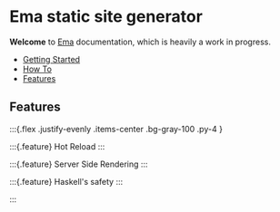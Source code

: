 # Ema static site generator

**Welcome** to [Ema](https://github.com/srid/ema) documentation, which is heavily a work in progress.

* [Getting Started](getting-started.md)
* [How To](howto.md)
* [Features](features.md)

## Features

:::{.flex .justify-evenly .items-center .bg-gray-100 .py-4 }

:::{.feature}
Hot Reload
:::

:::{.feature}
Server Side Rendering
:::

:::{.feature}
Haskell's safety
:::

:::